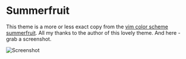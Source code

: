 Summerfruit
=======

This theme is a more or less exact copy from the [vim color scheme summerfruit](http://www.vim.org/scripts/script.php?script_id=1872). All my thanks to the author of this lovely theme. And here - grab a screenshot.

![Screenshot](https://raw.github.com/ichbinadrian/Summerfruit/master/screenshot.png)